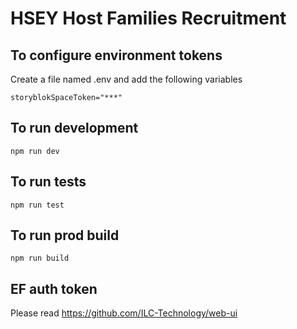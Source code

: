 # HSEY Host Families Recruitment

## To configure environment tokens

Create a file named .env and add the following variables

```
storyblokSpaceToken="***"
```

## To run development

```
npm run dev
```

## To run tests

```
npm run test
```

## To run prod build

```
npm run build
```

## EF auth token

Please read https://github.com/ILC-Technology/web-ui
